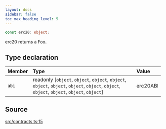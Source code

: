```yaml
---
layout: docs
sidebar: false
toc_max_heading_level: 5
---
```


```ts
const erc20: object;
```

erc20 returns a Foo.

## Type declaration

| Member | Type | Value |
| :------ | :------ | :------ |
| `abi` | readonly [`object`, `object`, `object`, `object`, `object`, `object`, `object`, `object`, `object`, `object`, `object`, `object`, `object`] | erc20ABI |

## Source

[src/contracts.ts:15](https://github.com/OffchainLabs/arbitrum-orbit-sdk/blob/cfcbd32d6879cf7817a33b24f062a0fd879ea257/src/contracts.ts#L15)
